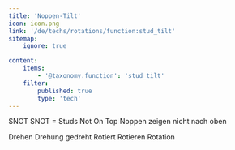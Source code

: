 ```yaml
---
title: 'Noppen-Tilt'
icon: icon.png
link: '/de/techs/rotations/function:stud_tilt'
sitemap:
    ignore: true

content:
    items: 
        - '@taxonomy.function': 'stud_tilt'
    filter:
        published: true
        type: 'tech' 
---
```

SNOT 
SNOT = Studs Not On Top
Noppen zeigen nicht nach oben

Drehen Drehung gedreht
Rotiert Rotieren Rotation